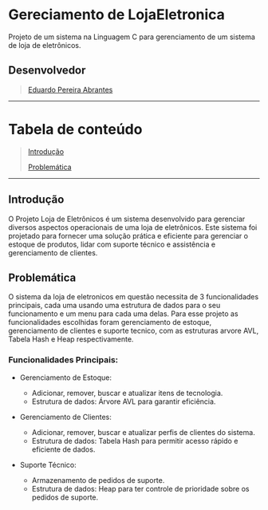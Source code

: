 # **Gereciamento de LojaEletronica**
Projeto de  um sistema na Linguagem C para gerenciamento de um sistema de loja de eletrônicos.  

## **Desenvolvedor**
> [Eduardo Pereira Abrantes](https://github.com/EduardoAbrantes)
>
***

# **Tabela de conteúdo**
> [Introdução](#introdução)
> 
> [Problemática](#problemática)

***

## **Introdução**

O Projeto Loja de Eletrônicos é um sistema desenvolvido para gerenciar diversos aspectos operacionais de uma loja de eletrônicos. Este sistema foi projetado para fornecer uma solução prática e eficiente para gerenciar o estoque de produtos, lidar com suporte técnico e assistência e gerenciamento de clientes.

## **Problemática**

O sistema da loja de eletronicos em questão necessita de 3 funcionalidades principais, cada uma usando uma estrutura de dados para o seu funcionamento e um menu para cada uma delas. Para esse projeto as funcionalidades escolhidas foram gerenciamento de estoque, gerenciamento de clientes e suporte tecnico, com as estruturas arvore AVL, Tabela Hash e Heap respectivamente.

### Funcionalidades Principais:

- Gerenciamento de Estoque:
  - Adicionar, remover, buscar e atualizar itens de tecnologia.
  - Estrutura de dados: Árvore AVL para garantir eficiência.
  
- Gerenciamento de Clientes:
  - Adicionar, remover, buscar e atualizar perfis de clientes do sistema.
  - Estrutura de dados: Tabela Hash para permitir acesso rápido e eficiente de dados.

- Suporte Técnico:
  - Armazenamento de pedidos de suporte.
  - Estrutura de dados: Heap para ter controle de prioridade sobre os pedidos de suporte.

